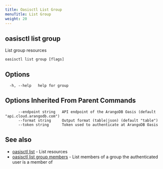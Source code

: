 ```yaml
---
title: Oasisctl List Group
menuTitle: List Group
weight: 20
---
```

## oasisctl list group

List group resources

```
oasisctl list group [flags]
```

## Options
```
  -h, --help   help for group
```

## Options Inherited From Parent Commands
```
      --endpoint string   API endpoint of the ArangoDB Oasis (default "api.cloud.arangodb.com")
      --format string     Output format (table|json) (default "table")
      --token string      Token used to authenticate at ArangoDB Oasis
```

## See also
* [oasisctl list](_index.md)	 - List resources
* [oasisctl list group members](list-group-members.md)	 - List members of a group the authenticated user is a member of

